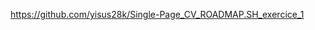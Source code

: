 [https://github.com/yisus28k/Single-Page_CV_ROADMAP.SH_exercice_1
](https://roadmap.sh/projects/single-page-cv)
